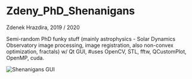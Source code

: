 # Zdeny_PhD_Shenanigans
Zdenek Hrazdira, 2019 / 2020

Semi-random PhD funky stuff (mainly astrophysics - Solar Dynamics Observatory image processing, image registration, also non-convex optimization, fractals) w/ Qt GUI, #uses OpenCV, STL, fftw, QCustomPlot, OpenMP, cuda.

![](https://raw.githubusercontent.com/zdenyhraz/Zdeny_PhD_Shenanigans/master/Zdeny_PhD_Shenanigans/Resources/gui.PNG "Shenanigans GUI")
